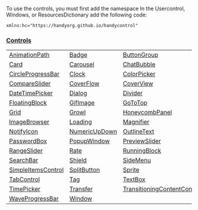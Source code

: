 To use the controls, you must first add the namespace
In the Usercontrol, Windows, or ResourcesDictionary add the following code:
```xaml
xmlns:hc="https://handyorg.github.io/handycontrol"
```

### [Controls](https://github.com/ghost1372/HandyControl/wiki/Controls)
<table>
<tr>
<td><a href="https://github.com/ghost1372/HandyControl/wiki/AnimationPath-Control">AnimationPath</a></td>
<td><a href="https://github.com/ghost1372/HandyControl/wiki/Badge-Control">Badge</a></td>
<td><a href="https://github.com/ghost1372/HandyControl/wiki/ButtonGroup-Control">ButtonGroup</a></td>
<td><a href="https://github.com/ghost1372/HandyControl/wiki/CalendarWithClock-Control">CalendarWithClock</a></td>
</tr>
<tr>
<td><a href="https://github.com/ghost1372/HandyControl/wiki/Card-Control">Card</a></td>
<td><a href="https://github.com/ghost1372/HandyControl/wiki/Carousel-Control">Carousel</a></td>
<td><a href="https://github.com/ghost1372/HandyControl/wiki/ChatBubble-Control">ChatBubble</a></td>
<td><a href="https://github.com/ghost1372/HandyControl/wiki/CirclePanel-Control">CirclePanel</a></td>
</tr>
<tr>
<td><a href="https://github.com/ghost1372/HandyControl/wiki/CircleProgressBar-Control">CircleProgressBar</a></td>
<td><a href="https://github.com/ghost1372/HandyControl/wiki/Clock-Control">Clock</a></td>
<td><a href="https://github.com/ghost1372/HandyControl/wiki/ColorPicker-Control">ColorPicker</a></td>
<td><a href="https://github.com/ghost1372/HandyControl/wiki/ComboBox-Control">ComboBox</a></td>
</tr>
<tr>
<td><a href="https://github.com/ghost1372/HandyControl/wiki/CompareSlider-Control">CompareSlider</a></td>
<td><a href="https://github.com/ghost1372/HandyControl/wiki/CoverFlow-Control">CoverFlow</a></td>
<td><a href="https://github.com/ghost1372/HandyControl/wiki/CoverView-Control">CoverView</a></td>
<td><a href="https://github.com/ghost1372/HandyControl/wiki/DatePicker-Control">DatePicker</a></td>
</tr>
<tr>
<td><a href="https://github.com/ghost1372/HandyControl/wiki/DateTimePicker-Control">DateTimePicker</a></td>
<td><a href="https://github.com/ghost1372/HandyControl/wiki/Dialog-Control">Dialog</a></td>
<td><a href="https://github.com/ghost1372/HandyControl/wiki/Divider-Control">Divider</a></td>

<td><a href="https://github.com/ghost1372/HandyControl/wiki/FlipClock-Control">FlipClock</a></td>
</tr>
<tr>
<td><a href="https://github.com/ghost1372/HandyControl/wiki/FloatingBlock-Control">FloatingBlock</a></td>

<td><a href="https://github.com/ghost1372/HandyControl/wiki/GifImage-Control">GifImage</a></td>
<td><a href="https://github.com/ghost1372/HandyControl/wiki/GoToTop-Control">GoToTop</a></td>
<td><a href="https://github.com/ghost1372/HandyControl/wiki/Gravatar-Control">Gravatar</a></td>

</tr>
<tr>
<td><a href="https://github.com/ghost1372/HandyControl/wiki/Grid-Control">Grid</a></td>

<td><a href="https://github.com/ghost1372/HandyControl/wiki/Growl-Control">Growl</a></td>
<td><a href="https://github.com/ghost1372/HandyControl/wiki/HoneycombPanel-Control">HoneycombPanel</a></td>
<td><a href="https://github.com/ghost1372/HandyControl/wiki/ImageBlock-Control">ImageBlock</a></td>

</tr>
<tr>
<td><a href="https://github.com/ghost1372/HandyControl/wiki/ImageBrowser-Control">ImageBrowser</a></td>

<td><a href="https://github.com/ghost1372/HandyControl/wiki/Loading-Control">Loading</a></td>
<td><a href="https://github.com/ghost1372/HandyControl/wiki/Magnifier-Control">Magnifier</a></td>
<td><a href="https://github.com/ghost1372/HandyControl/wiki/Notification-Control">Notification</a></td>

</tr>
<tr>
<td><a href="https://github.com/ghost1372/HandyControl/wiki/NotifyIcon-Control">NotifyIcon</a></td>

<td><a href="https://github.com/ghost1372/HandyControl/wiki/NumericUpDown-Control">NumericUpDown</a></td>
<td><a href="https://github.com/ghost1372/HandyControl/wiki/OutlineText-Control">OutlineText</a></td>
<td><a href="https://github.com/ghost1372/HandyControl/wiki/Pagination-Control">Pagination</a></td>

</tr>
<tr>
<td><a href="https://github.com/ghost1372/HandyControl/wiki/PasswordBox-Control">PasswordBox</a></td>

<td><a href="https://github.com/ghost1372/HandyControl/wiki/PopupWindow-Control">PopupWindow</a></td>
<td><a href="https://github.com/ghost1372/HandyControl/wiki/PreviewSlider-Control">PreviewSlider</a></td>
<td><a href="https://github.com/ghost1372/HandyControl/wiki/ProgressButton-Control">ProgressButton</a></td>

</tr>
<tr>
<td><a href="https://github.com/ghost1372/HandyControl/wiki/RangeSlider-Control">RangeSlider</a></td>

<td><a href="https://github.com/ghost1372/HandyControl/wiki/Rate-Control">Rate</a></td>
<td><a href="https://github.com/ghost1372/HandyControl/wiki/RunningBlock-Control">RunningBlock</a></td>
<td><a href="https://github.com/ghost1372/HandyControl/wiki/ScrollViewer-Control">ScrollViewer</a></td>

</tr>
<tr>
<td><a href="https://github.com/ghost1372/HandyControl/wiki/SearchBar-Control">SearchBar</a></td>

<td><a href="https://github.com/ghost1372/HandyControl/wiki/Shield-Control">Shield</a></td>
<td><a href="https://github.com/ghost1372/HandyControl/wiki/SideMenu-Control">SideMenu</a></td>
<td><a href="https://github.com/ghost1372/HandyControl/wiki/SimplePanel-Control">SimplePanel</a></td>

</tr>
<tr>
<td><a href="https://github.com/ghost1372/HandyControl/wiki/SimpleItemsControl-Control">SimpleItemsControl</a></td>

<td><a href="https://github.com/ghost1372/HandyControl/wiki/SplitButton-Control">SplitButton</a></td>
<td><a href="https://github.com/ghost1372/HandyControl/wiki/Sprite-Control">Sprite</a></td>
<td><a href="https://github.com/ghost1372/HandyControl/wiki/StepBar-Control">StepBar</a></td>

</tr>
<tr>
<td><a href="https://github.com/ghost1372/HandyControl/wiki/TabControl-Control">TabControl</a></td>

<td><a href="https://github.com/ghost1372/HandyControl/wiki/Tag-Control">Tag</a></td>
<td><a href="https://github.com/ghost1372/HandyControl/wiki/TextBox-Control">TextBox</a></td>
<td><a href="https://github.com/ghost1372/HandyControl/wiki/TimeBar-Control">TimeBar</a></td>

</tr>
<tr>
<td><a href="https://github.com/ghost1372/HandyControl/wiki/TimePicker-Control">TimePicker</a></td>

<td><a href="https://github.com/ghost1372/HandyControl/wiki/Transfer-Control">Transfer</a></td>
<td><a href="https://github.com/ghost1372/HandyControl/wiki/TransitioningContentControl-Control">TransitioningContentControl</a></td>
<td><a href="https://github.com/ghost1372/HandyControl/wiki/WaterfallPanel-Control">WaterfallPanel</td>

</tr>
<tr>
<td><a href="https://github.com/ghost1372/HandyControl/wiki/WaveProgressBar-Control">WaveProgressBar</a></td>

<td><a href="https://github.com/ghost1372/HandyControl/wiki/Window-Control">Window</a></td>
</tr>
</table>
